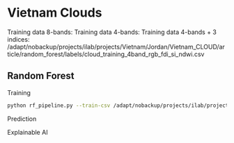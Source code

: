 # Vietnam Clouds

Training data 8-bands:
Training data 4-bands:
Training data 4-bands + 3 indices: /adapt/nobackup/projects/ilab/projects/Vietnam/Jordan/Vietnam_CLOUD/article/random_forest/labels/cloud_training_4band_rgb_fdi_si_ndwi.csv

## Random Forest

Training

```bash
python rf_pipeline.py --train-csv /adapt/nobackup/projects/ilab/projects/Vietnam/Jordan/Vietnam_CLOUD/article/random_forest/labels/cloud_training_4band_rgb_fdi_si_ndwi.csv --step train --output-model /adapt/nobackup/projects/ilab/projects/Vietnam/Jordan/Vietnam_CLOUD/article/random_forest/models/cloud_training_4band_rgb_fdi_si_ndwi.pkl
```

Prediction

Explainable AI

```bash
```
